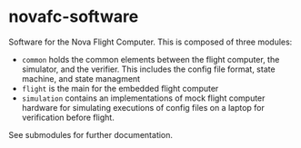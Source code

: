 # novafc-software

Software for the Nova Flight Computer.
This is composed of three modules: 
* `common` holds the common elements between the flight computer, the simulator, and the verifier.
This includes the config file format, state machine, and state managment
* `flight` is the main for the embedded flight computer
* `simulation` contains an implementations of mock flight computer hardware for simulating executions
of config files on a laptop for verification before flight.

See submodules for further documentation.
